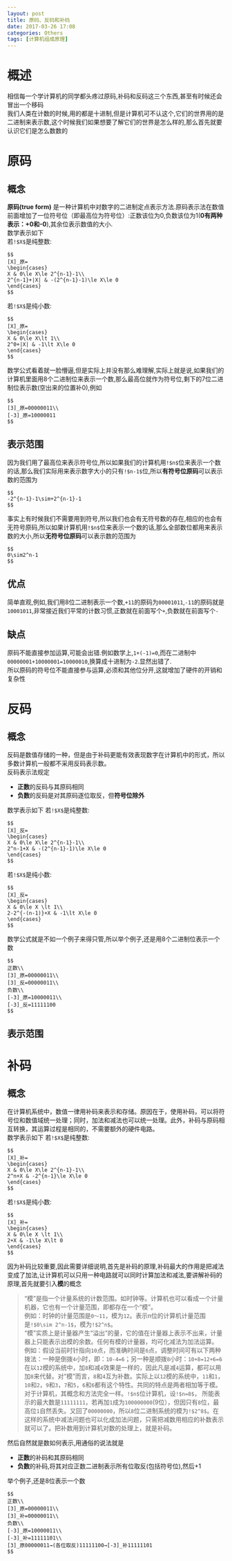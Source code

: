 ```yaml
---
layout: post
title: 原码、反码和补码
date: 2017-03-26 17:08
categories: Others
tags: [计算机组成原理]
---
```

# 概述
相信每一个学计算机的同学都头疼过原码,补码和反码这三个东西,甚至有时候还会冒出一个移码  
我们人类在计数的时候,用的都是十进制,但是计算机可不认这个,它们的世界用的是二进制来表示数,这个时候我们如果想要了解它们的世界是怎么样的,那么首先就要认识它们是怎么数数的

# 原码
## 概念
**原码(true form)** 是一种计算机中对数字的二进制定点表示方法.原码表示法在数值前面增加了一位符号位（即最高位为符号位）:正数该位为0,负数该位为1(**0有两种表示：+0和-0**),其余位表示数值的大小.  
数学表示如下  
若`!$X$`是纯整数:
```mathjax!
$$
[X]_原=
\begin{cases}
X & 0\le X\le 2^{n-1}-1\\
2^{n-1}+|X| & -(2^{n-1}-1)\le X\le 0
\end{cases}
$$
```
若`!$X$`是纯小数:
```mathjax!
$$
[X]_原=
\begin{cases}
X & 0\le X\lt 1\\
2^0+|X| & -1\lt X\le 0
\end{cases}
$$
```
数学公式看着就一脸懵逼,但是实际上并没有那么难理解,实际上就是说,如果我们的计算机里面用8个二进制位来表示一个数,那么最高位就作为符号位,剩下的7位二进制位表示数(空出来的位置补0),例如
```mathjax!
$$
[3]_原=00000011\\
[-3]_原=10000011
$$
```
## 表示范围
因为我们用了最高位来表示符号位,所以如果我们的计算机用`!$n$`位来表示一个数的话,那么我们实际用来表示数字大小的只有`!$n-1$`位,所以**有符号位原码**可以表示数的范围为
```mathjax!
$$
-2^{n-1}-1\sim+2^{n-1}-1
$$
```
事实上有时候我们不需要用到符号,所以我们也会有无符号数的存在,相应的也会有无符号原码,所以如果计算机用`!$n$`位来表示一个数的话,那么全部数位都用来表示数的大小,所以**无符号位原码**可以表示数的范围为
```mathjax!
$$
0\sim2^n-1
$$
```
## 优点
简单直观,例如,我们用8位二进制表示一个数,`+11`的原码为`00001011`,`-11`的原码就是`10001011`,非常接近我们平常的计数习惯,正数就在前面写个`+`,负数就在前面写个`-`

## 缺点
原码不能直接参加运算,可能会出错.例如数学上,`1+(-1)=0`,而在二进制中
`00000001+10000001=10000010`,换算成十进制为`-2`.显然出错了.  
所以原码的符号位不能直接参与运算,必须和其他位分开,这就增加了硬件的开销和复杂性

# 反码
## 概念
反码是数值存储的一种，但是由于补码更能有效表现数字在计算机中的形式，所以多数计算机一般都不采用反码表示数。  
反码表示法规定
- **正数**的反码与其原码相同
- **负数**的反码是对其原码逐位取反，但**符号位除外**

数学表示如下
若`!$X$`是纯整数:
```mathjax!
$$
[X]_反=
\begin{cases}
X & 0\le X\le 2^{n-1}-1\\
2^n-1+X & -(2^{n-1}-1)\le X\le 0
\end{cases}
$$
```
若`!$X$`是纯小数:
```mathjax!
$$
[X]_反=
\begin{cases}
X & 0\le X \lt 1\\
2-2^{-(n-1)}+X & -1\lt X\le 0
\end{cases}
$$
```
数学公式就是不如一个例子来得只管,所以举个例子,还是用8个二进制位表示一个数
```mathjax!
$$
正数\\
[3]_原=00000011\\
[3]_反=00000011\\
负数\\
[-3]_原=10000011\\
[-3]_反=11111100
$$
```
## 表示范围

# 补码
## 概念
在计算机系统中，数值一律用补码来表示和存储。原因在于，使用补码，可以将符号位和数值域统一处理；同时，加法和减法也可以统一处理。此外，补码与原码相互转换，其运算过程是相同的，不需要额外的硬件电路。  
数学表示如下
若`!$X$`是纯整数:
```mathjax!
$$
[X]_补=
\begin{cases}
X & 0\le X\le 2^{n-1}-1\\
2^n+X & -2^{n-1}\le X\le 0
\end{cases}
$$
```
若`!$X$`是纯小数:
```mathjax!
$$
[X]_补=
\begin{cases}
X & 0\le X \lt 1\\
2+X & -1\le X\lt 0
\end{cases}
$$
```
因为补码比较重要,因此需要详细说明,首先是补码的原理,补码最大的作用是把减法变成了加法,让计算机可以只用一种电路就可以同时计算加法和减法,要讲解补码的原理,首先就要引入**模**的概念  
>“模”是指一个计量系统的计数范围。如时钟等。计算机也可以看成一个计量机器，它也有一个计量范围，即都存在一个“模”。  
>例如：时钟的计量范围是`0～11`，模为`12`。表示n位的计算机计量范围是`!$0\sim 2^n-1$`，模为`!$2^n$`。  
“模”实质上是计量器产生“溢出”的量，它的值在计量器上表示不出来，计量器上只能表示出模的余数。任何有模的计量器，均可化减法为加法运算。  
例如：假设当前时针指向`10`点，而准确时间是`6`点，调整时间可有以下两种拨法：一种是倒拨`4`小时，即：`10-4=6`；另一种是顺拨`8`小时：`10+8=12+6=6` 
在以`12`模的系统中，加`8`和减`4`效果是一样的，因此凡是减`4`运算，都可以用加`8`来代替。对“模”而言，`8`和`4`互为补数。实际上以`12`模的系统中，`11`和`1`，`10`和`2`，`9`和`3`，`7`和`5`，`6`和`6`都有这个特性。共同的特点是两者相加等于模。  
对于计算机，其概念和方法完全一样。`!$n$`位计算机，设`!$n=8$`， 所能表示的最大数是`11111111`，若再加`1`成为`100000000`(9位），但因只有`8`位，最高位`1`自然丢失。又回了`00000000`，所以`8`位二进制系统的模为`!$2^8$`。在这样的系统中减法问题也可以化成加法问题，只需把减数用相应的补数表示就可以了。把补数用到计算机对数的处理上，就是补码。

然后自然就是数如何表示,用通俗的说法就是
- **正数**的补码和其原码相同
- **负数**的补码,将其对应正数二进制表示所有位取反(包括符号位),然后+1

举个例子,还是8位表示一个数
```mathjax!
$$
正数\\
[3]_原=00000011\\
[3]_补=00000011\\
负数\\
[-3]_原=10000011\\
[-3]_补=11111101\\
[3]_原00000011→(各位取反)11111100→[-3]_补11111101
$$
```


